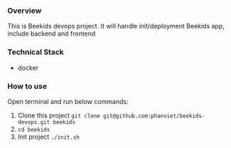 ### Overview

This is Beekids devops project. It will handle init/deployment Beekids app, include backend and frontend

### Technical Stack

- docker

### How to use

Open terminal and run below commands:

1. Clone this project `git clone git@github.com:phanviet/beekids-devops.git beekids`
2. `cd beekids`
3. Init project `./init.sh`
